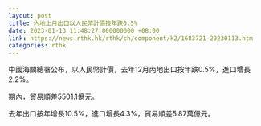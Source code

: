 ```yaml
---
layout: post
title: 內地上月出口以人民幣計價按年跌0.5%
date: 2023-01-13 11:48:27.000000000 +08:00
link: https://news.rthk.hk/rthk/ch/component/k2/1683721-20230113.htm
categories: rthk
---
```


中國海關總署公布，以人民幣計價，去年12月內地出口按年跌0.5%，進口增長2.2%。

期內，貿易順差5501.1億元。

去年出口按年增長10.5%，進口增長4.3%，貿易順差5.87萬億元。
